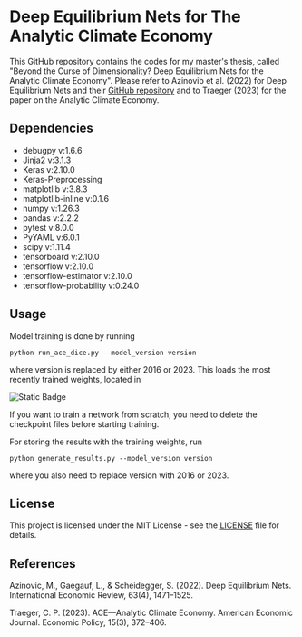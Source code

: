 # Deep Equilibrium Nets for The Analytic Climate Economy

This GitHub repository contains the codes for my master's thesis, called "Beyond the Curse of Dimensionality? Deep Equilibrium Nets for the Analytic Climate Economy". Please refer to Azinovib et al. (2022) for Deep Equilibrium Nets and their [GitHub repository](https://github.com/sischei/DeepEquilibriumNets) and to Traeger (2023) for the paper on the Analytic Climate Economy.

## Dependencies

- debugpy v:1.6.6
- Jinja2 v:3.1.3
- Keras v:2.10.0
- Keras-Preprocessing
- matplotlib v:3.8.3
- matplotlib-inline v:0.1.6
- numpy v:1.26.3
- pandas v:2.2.2
- pytest v:8.0.0
- PyYAML v:6.0.1
- scipy v:1.11.4
- tensorboard v:2.10.0
- tensorflow v:2.10.0
- tensorflow-estimator v:2.10.0
- tensorflow-probability v:0.24.0

## Usage

Model training is done by running

```shell
python run_ace_dice.py --model_version version
```

where version is replaced by either 2016 or 2023. This loads the most recently trained weights, located in

![Static Badge](https://img.shields.io/badge/logs%2F)

If you want to train a network from scratch, you need to delete the checkpoint files before starting training.

For storing the results with the training weights, run

```shell
python generate_results.py --model_version version
```

where you also need to replace version with 2016 or 2023.

## License

This project is licensed under the MIT License - see the [LICENSE](LICENSE) file for details.

## References

Azinovic, M., Gaegauf, L., & Scheidegger, S. (2022). Deep Equilibrium Nets. International Economic Review, 63(4), 1471–1525.

Traeger, C. P. (2023). ACE—Analytic Climate Economy. American Economic Journal. Economic Policy, 15(3), 372–406.
